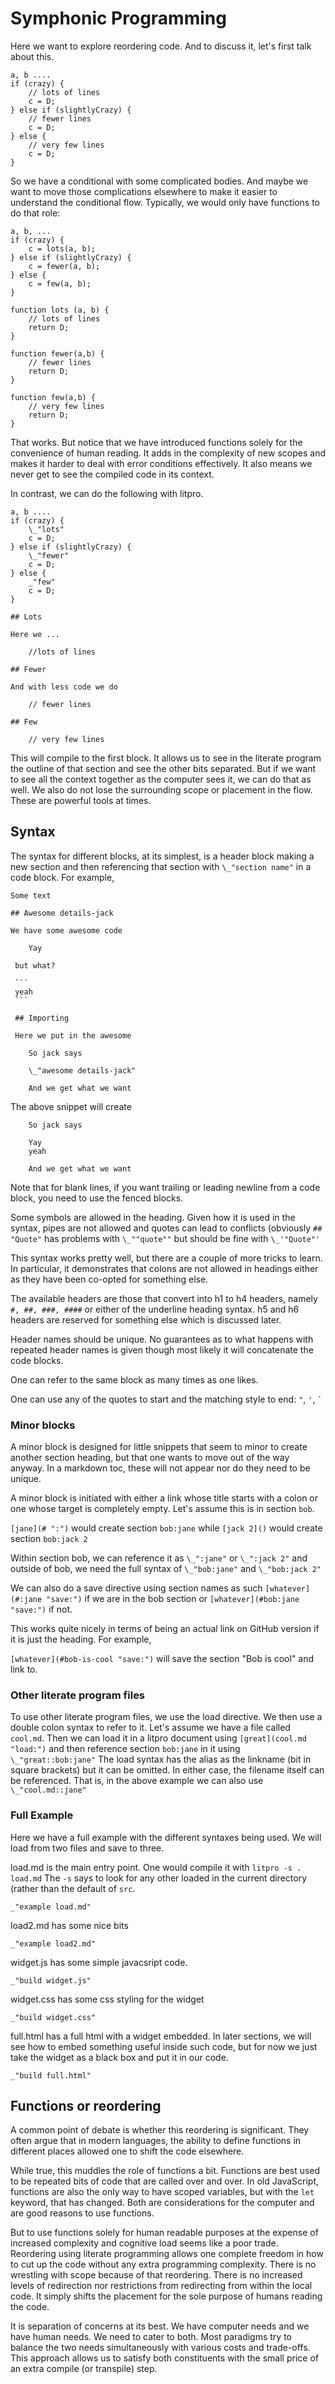 # Symphonic Programming

Here we want to explore reordering code. And to discuss it, let's first talk
about this. 

    a, b ....
    if (crazy) {
        // lots of lines
        c = D;
    } else if (slightlyCrazy) {
        // fewer lines
        c = D;
    } else {
        // very few lines
        c = D;
    }

So we have a conditional with some complicated bodies. And maybe we want to
move those complications elsewhere to make it easier to understand the
conditional flow. Typically, we would only have functions to do that role: 

    a, b, ...
    if (crazy) {
        c = lots(a, b);
    } else if (slightlyCrazy) {
        c = fewer(a, b); 
    } else {
        c = few(a, b);
    }

    function lots (a, b) {
        // lots of lines
        return D;
    } 
    
    function fewer(a,b) {
        // fewer lines
        return D;
    } 

    function few(a,b) {
        // very few lines
        return D;
    }

That works. But notice that we have introduced functions solely for the
convenience of human reading. It adds in the complexity of new scopes and makes
it harder to deal with error conditions effectively. It also means we never get
to see the compiled code in its context. 

In contrast, we can do the following with litpro.

    a, b ....
    if (crazy) {
        \_"lots"
        c = D;
    } else if (slightlyCrazy) {
        \_"fewer"
        c = D;
    } else {
        _"few"
        c = D;
    }

    ## Lots

    Here we ...
        
        //lots of lines

    ## Fewer

    And with less code we do 

        // fewer lines

    ## Few
   
        // very few lines

This will compile to the first block. It allows us to see in the literate
program the outline of that section and see the other bits separated. But if we
want to see all the context together as the computer sees it, we can do that as
well. We also do not lose the surrounding scope or placement in the flow. These
are powerful tools at times. 

## Syntax

The syntax for different blocks, at its simplest, is a header block making a
new section and then referencing that section with `\_"section name"` in a
code block. For example, 

    Some text

    ## Awesome details-jack

    We have some awesome code

        Yay

     but what? 

     ```
     yeah
     ```

     ## Importing

     Here we put in the awesome

        So jack says

        \_"awesome details-jack"

        And we get what we want

The above snippet will create


        So jack says
        
        Yay
        yeah

        And we get what we want


Note that for blank lines, if you want trailing or leading newline from a code
block, you need to use the fenced blocks.

Some symbols are allowed in the heading. Given how it is used in the syntax,
pipes are not allowed and quotes can lead to conflicts (obviously `## "Quote"`
has problems with `\_""quote""` but should be fine with `\_'"Quote"'`

This syntax works pretty well, but there are a couple of more tricks to learn.
In particular, it demonstrates that colons are not allowed in headings either
as they have been co-opted for something else. 

The available headers are those that convert into h1 to h4 headers, namely 
`#, ##, ###, ####` or either of the underline heading syntax. h5 and h6
headers are reserved for something else which is discussed later.

Header names should be unique. No guarantees as to what happens with repeated
header names is given though most likely it will concatenate the code blocks.

One can refer to the same block as many times as one likes.

One can use any of the quotes to start and the matching style to end: `"`,
`'`, `` ` ``

### Minor blocks

A minor block is designed for little snippets that seem to minor to create
another section heading, but that one wants to move out of the way anyway. In
a markdown toc, these will not appear nor do they need to be unique. 

A minor block is initiated with either a link whose title starts with a colon
or one whose target is completely empty. Let's assume this is in section
`bob`.

`[jane](# ":")` would create section `bob:jane` while
`[jack 2]()`  would create section `bob:jack 2`

Within section bob, we can reference it as `\_":jane"` or `\_":jack 2"` and
outside of bob, we need the full syntax of `\_"bob:jane"` and `\_"bob:jack 2"`

We can also do a save directive using section names as such 
`[whatever](#:jane "save:")` if we are in the bob section or
`[whatever](#bob:jane "save:")` if not. 

This works quite nicely in terms of being an actual link on GitHub version if
it is just the heading. For example, 

`[whatever](#bob-is-cool "save:")` will save the section "Bob is cool" and
link to. 

### Other literate program files

To use other literate program files, we use the load directive. We then use a
double colon syntax to refer to it. Let's assume we have a file called
`cool.md`. Then we can load it in a litpro document using 
`[great](cool.md "load:")`  and then reference section `bob:jane` in it using 
`\_"great::bob:jane"` The load syntax has the alias as the linkname (bit in
square brackets) but it can be omitted. In either case, the filename itself
can be referenced. That is, in the above example we can also use
`\_"cool.md::jane"`   


### Full Example

Here we have a full example with the different syntaxes being used. We will
load from two files and save to three.

load.md is the main entry point. One would compile it with `litpro -s . load.md` The `-s` says to look for any other loaded in the current directory (rather than the default of `src`. 

    _"example load.md"

load2.md has some nice bits

    _"example load2.md"

widget.js has some simple javacsript code. 

    _"build widget.js"

widget.css has some css styling for the widget

    _"build widget.css"

full.html has a full html with a widget embedded. In later sections, we will
see how to embed something useful inside such code, but for now we just take
the widget as a black box and put it in our code. 

    _"build full.html"


## Functions or reordering

A common point of debate is whether this reordering is significant. They often
argue that in modern languages, the ability to define functions in different
places allowed one to shift the code elsewhere. 

While true, this muddles the role of functions a bit. Functions are best used
to be repeated bits of code that are called over and over. In old JavaScript,
functions are also the only way to have scoped variables, but with the `let`
keyword, that has changed. Both are considerations for the computer and are
good reasons to use functions. 

But to use functions solely for human readable purposes at the expense of
increased complexity and cognitive load seems like a poor trade. Reordering
using literate programming allows one complete freedom in how to cut up the
code without any extra programming complexity. There is no wrestling with
scope because of that reordering. There is no increased levels of redirection
nor restrictions from redirecting from within the local code. It simply shifts
the placement for the sole purpose of humans reading the code. 

It is separation of concerns at its best. We have computer needs and we have
human needs. We need to cater to both. Most paradigms try to balance the two
needs simultaneously with various costs and trade-offs. This approach allows us
to satisfy both constituents with the small price of an extra compile (or
transpile) step. 


